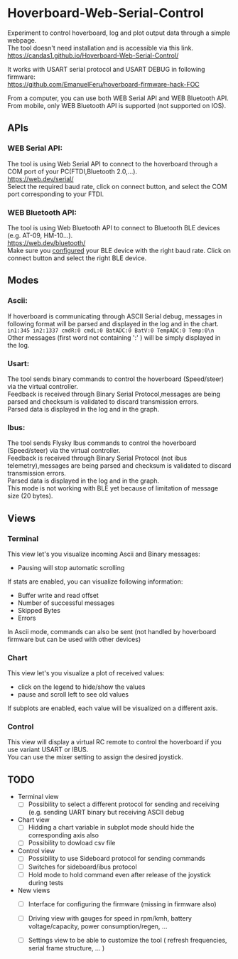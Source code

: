 # Hoverboard-Web-Serial-Control

Experiment to control hoverboard, log and plot output data through a simple webpage.<br>
The tool doesn't need installation and is accessible via this link.<br>
https://candas1.github.io/Hoverboard-Web-Serial-Control/

It works with USART serial protocol and USART DEBUG in following firmware:<br>
https://github.com/EmanuelFeru/hoverboard-firmware-hack-FOC



From a computer, you can use both WEB Serial API and WEB Bluetooth API.<br>
From mobile, only WEB Bluetooth API is supported (not supported on IOS).

## APIs
### WEB Serial API:
The tool is using Web Serial API to connect to the hoverboard through a COM port of your PC(FTDI,Bluetooth 2.0,...).<br>
https://web.dev/serial/<br>
Select the required baud rate, click on connect button, and select the COM port corresponding to your FTDI.

### WEB Bluetooth API:
The tool is using Web Bluetooth API to connect to Bluetooth BLE devices (e.g. AT-09, HM-10...).<br>
https://web.dev/bluetooth/<br>
Make sure you [configured](https://github.com/Candas1/Hoverboard-Web-Serial-Control/wiki/Configure-BLE-device) your BLE device with the right baud rate.
Click on connect button and select the right BLE device.


## Modes
### Ascii:
If hoverboard is communicating through ASCII Serial debug, messages in following format will be parsed and displayed in the log and in the chart.<br>
`in1:345 in2:1337 cmdR:0 cmdL:0 BatADC:0 BatV:0 TempADC:0 Temp:0\n`<br>
Other messages (first word not containing ':' ) will be simply displayed in the log.

### Usart:
The tool sends binary commands to control the hoverboard (Speed/steer) via the virtual controller.<br>
Feedback is received through Binary Serial Protocol,messages are being parsed and checksum is validated to discard transmission errors.<br>
Parsed data is displayed in the log and in the graph.<br>

### Ibus:
The tool sends Flysky Ibus commands to control the hoverboard (Speed/steer) via the virtual controller.<br>
Feedback is received through Binary Serial Protocol (not ibus telemetry),messages are being parsed and checksum is validated to discard transmission errors.<br>
Parsed data is displayed in the log and in the graph.<br>
This mode is not working with BLE yet because of limitation of message size (20 bytes).

## Views
### Terminal
This view let's you visualize incoming Ascii and Binary messages:<br>
* Pausing will stop automatic scrolling

If stats are enabled, you can visualize following information:<br>
* Buffer write and read offset
* Number of successful messages
* Skipped Bytes
* Errors

In Ascii mode, commands can also be sent (not handled by hoverboard firmware but can be used with other devices)

### Chart
This view let's you visualize a plot of received values:
* click on the legend to hide/show the values
* pause and scroll left to see old values

If subplots are enabled, each value will be visualized on a different axis.<br>

### Control
This view will display a virtual RC remote to control the hoverboard if you use variant USART or IBUS.<br>
You can use the mixer setting to assign the desired joystick.


## TODO
* Terminal view
  * [ ] Possibility to select a different protocol for sending and receiving (e.g. sending UART binary but receiving ASCII debug

* Chart view
  * [ ] Hidding a chart variable in subplot mode should hide the corresponding axis also
  * [ ] Possibility to dowload csv file
  
* Control view
  * [ ] Possibility to use Sideboard protocol for sending commands
  * [ ] Switches for sideboard/ibus protocol
  * [ ] Hold mode to hold command even after release of the joystick during tests

* New views
  * [ ] Interface for configuring the firmware (missing in firmware also)
  * [ ] Driving view with gauges for speed in rpm/kmh, battery voltage/capacity, power consumption/regen, ...
  * [ ] Settings view to be able to customize the tool ( refresh frequencies, serial frame structure, ... )

